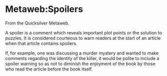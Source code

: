 
# Metaweb:Spoilers

From the Quicksilver Metaweb.

A spoiler is a comment which reveals important plot points or the solution to puzzles. 
It is considered courteous to warn readers at the start of an article when that article contains spoilers. 

If, for example, one was discussing a murder mystery and wanted to make comments regarding the identity of the killer, it would be polite to include a spoiler warning so as not to diminish the enjoyment of the book by those who read the article before the book itself.
